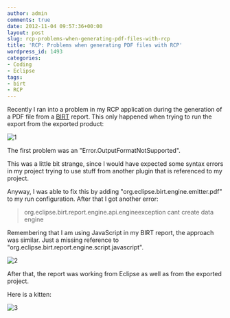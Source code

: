 ```yaml
---
author: admin
comments: true
date: 2012-11-04 09:57:36+00:00
layout: post
slug: rcp-problems-when-generating-pdf-files-with-rcp
title: 'RCP: Problems when generating PDF files with RCP'
wordpress_id: 1493
categories:
- Coding
- Eclipse
tags:
- birt
- RCP
---
```


Recently I ran into a problem in my RCP application during the generation of a PDF file from a [BIRT](http://www.eclipse.org/birt/phoenix/) report. This only happened when trying to run the export from the exported product:




![1](https://andydunkel.net/assets/uploads/2012/11/11.png)




The first problem was an "Error.OutputFormatNotSupported".




This was a little bit strange, since I would have expected some syntax errors in my project trying to use stuff from another plugin that is referenced to my project.




Anyway, I was able to fix this by adding "org.eclipse.birt.engine.emitter.pdf" to my run configuration. After that I got another error:




> 

> 
> org.eclipse.birt.report.engine.api.engineexception cant create data engine
> 
> 





Remembering that I am using JavaScript in my BIRT report, the approach was similar. Just a missing reference to "org.eclipse.birt.report.engine.script.javascript".




![2](https://andydunkel.net/assets/uploads/2012/11/21.png)




After that, the report was working from Eclipse as well as from the exported project. 




Here is a kitten:




![3](https://andydunkel.net/assets/uploads/2012/11/31.png)

